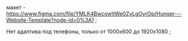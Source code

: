 макет - https://www.figma.com/file/YMLK4BwcowltWe0ZyLgOyrOp/Hunger---Website-Template?node-id=0%3A1 ;

Нет адаптива под телефоны, только от 1000x600 до 1920x1080 ;
